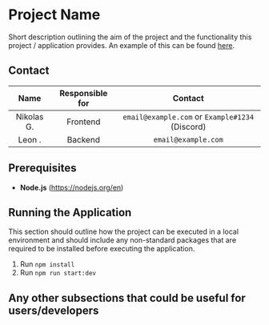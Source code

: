 # Project Name

Short description outlining the aim of the project and the functionality this project / application provides. 
An example of this can be found [here](https://github.com/vatger/teamspeak-station-bot).

## Contact

|      Name    | Responsible for |                      Contact                      |
|:------------:|:---------------:|:-------------------------------------------------:|
|   Nikolas G. |    Frontend     |  `email@example.com` or `Example#1234` (Discord)  |
|     Leon .   |     Backend     |                `email@example.com`                |

## Prerequisites
- **Node.js** (https://nodejs.org/en)

## Running the Application

This section should outline how the project can be executed in a local environment and should
include any non-standard packages that are required to be installed before executing the
application.

1. Run `npm install`
2. Run `npm run start:dev`

## Any other subsections that could be useful for users/developers
